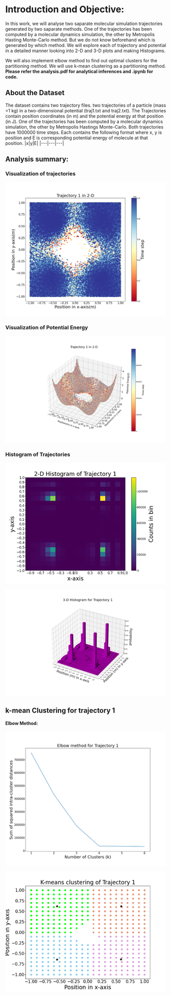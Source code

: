# Introduction and Objective:
In this work, we will analyse two saparate molecular simulation trajectories generated by two saparate methods. One of
the trajectories has been computed by a molecular dynamics simulation, the other by Metropolis Hasting Monte-Carlo method.
But we do not know beforehand which is generated by which method.  We will explore each of trajectory  and potential in a detailed manner looking into 2-D and 3-D plots and making Histograms. 
 
We will also implement elbow method to find out optimal clusters for the partitioning method.
We will use k-mean clustering as a partitioning method. **Please refer the analysis.pdf for analytical inferences and .ipynb for code.** 



## About the Dataset
The dataset contains two trajectory files. two trajectories of a particle (mass =1 kg) in a two-dimensional potential (traj1.txt and traj2.txt). The Trajectories contain position coordinates (in m) and the potential energy at that position (in J). One of
the trajectories has been computed by a molecular dynamics simulation, the other by Metropolis Hastings
Monte-Carlo. Both trajectories have 1000000 time steps. Each contains the following format where x, y is position and E is corresponding potential energy of molecule at that position.
|x|y|E|
|---|---|---|

## Analysis summary:

### Visualization of trajectories

![Image](./images/Traj_1_2d.png)

### Visualization of Potential Energy

![Image](./images/Traj_1_3d.png)

### Histogram of Trajectories

![Image](./images/hist_traj_1.png)

![Image](./images/3D_hist_Traj_1.png)

## k-mean Clustering for trajectory 1
#### Elbow Method:

![Image](./images/Elbow_method_1.png)

![Image](./images/Clusters_tr1-2.png)






